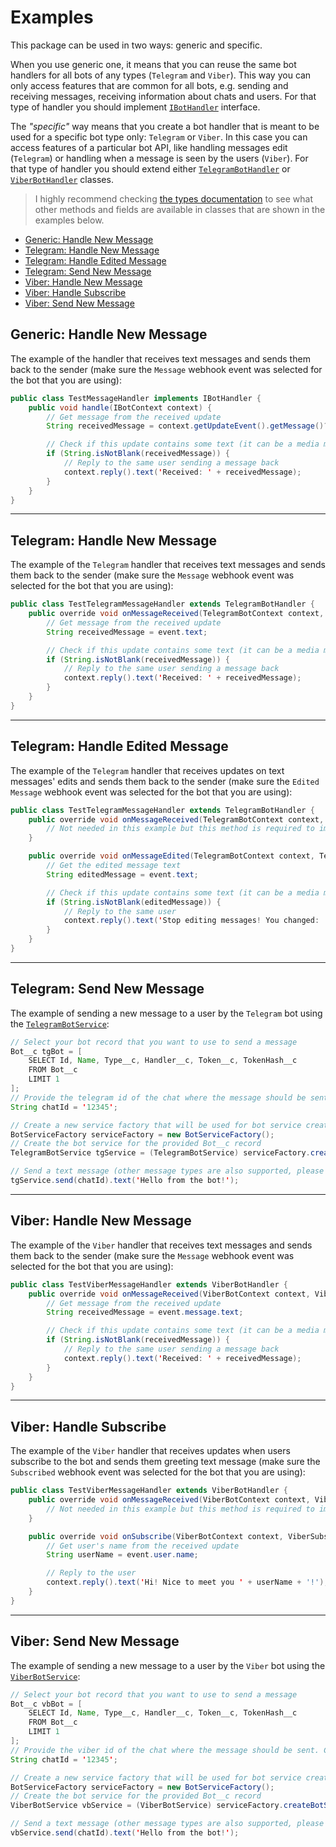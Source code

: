 # Examples

This package can be used in two ways: generic and specific.

When you use generic one, it means that you can reuse the same bot handlers for all bots of any types (`Telegram` and `Viber`). This way you can only access features that are common for all bots, e.g. sending and receiving messages, receiving information about chats and users. For that type of handler you should implement [`IBotHandler`](https://ilyamatsuev.github.io/Apex-ChatBot-Hub/#/types?id=ibothandler) interface.

The _"specific"_ way means that you create a bot handler that is meant to be used for a specific bot type only: `Telegram` or `Viber`. In this case you can access features of a particular bot API, like handling messages edit (`Telegram`) or handling when a message is seen by the users (`Viber`). For that type of handler you should extend either [`TelegramBotHandler`](https://ilyamatsuev.github.io/Apex-ChatBot-Hub/#/types?id=telegrambothandler) or [`ViberBotHandler`](https://ilyamatsuev.github.io/Apex-ChatBot-Hub/#/types?id=viberbothandler) classes.

> I highly recommend checking [the types documentation](https://ilyamatsuev.github.io/Apex-ChatBot-Hub/#/types) to see what other methods and fields are available in classes that are shown in the examples below.

-   [Generic: Handle New Message](#generic-handle-new-message)
-   [Telegram: Handle New Message](#telegram-handle-new-message)
-   [Telegram: Handle Edited Message](#telegram-handle-edited-message)
-   [Telegram: Send New Message](#telegram-send-new-message)
-   [Viber: Handle New Message](#viber-handle-new-message)
-   [Viber: Handle Subscribe](#viber-handle-subscribe)
-   [Viber: Send New Message](#viber-send-new-message)

## Generic: Handle New Message

The example of the handler that receives text messages and sends them back to the sender (make sure the `Message` webhook event was selected for the bot that you are using):

```java
public class TestMessageHandler implements IBotHandler {
    public void handle(IBotContext context) {
        // Get message from the received update
        String receivedMessage = context.getUpdateEvent().getMessage()?.getText();

        // Check if this update contains some text (it can be a media message or some other update type)
        if (String.isNotBlank(receivedMessage)) {
            // Reply to the same user sending a message back
            context.reply().text('Received: ' + receivedMessage);
        }
    }
}
```

---

## Telegram: Handle New Message

The example of the `Telegram` handler that receives text messages and sends them back to the sender (make sure the `Message` webhook event was selected for the bot that you are using):

```java
public class TestTelegramMessageHandler extends TelegramBotHandler {
    public override void onMessageReceived(TelegramBotContext context, TelegramMessageEvent event) {
        // Get message from the received update
        String receivedMessage = event.text;

        // Check if this update contains some text (it can be a media message or some other update type)
        if (String.isNotBlank(receivedMessage)) {
            // Reply to the same user sending a message back
            context.reply().text('Received: ' + receivedMessage);
        }
    }
}
```

---

## Telegram: Handle Edited Message

The example of the `Telegram` handler that receives updates on text messages' edits and sends them back to the sender (make sure the `Edited Message` webhook event was selected for the bot that you are using):

```java
public class TestTelegramMessageHandler extends TelegramBotHandler {
    public override void onMessageReceived(TelegramBotContext context, TelegramMessageEvent event) {
        // Not needed in this example but this method is required to implement
    }

    public override void onMessageEdited(TelegramBotContext context, TelegramMessageEvent event) {
        // Get the edited message text
        String editedMessage = event.text;

        // Check if this update contains some text (it can be a media message or some other update type)
        if (String.isNotBlank(editedMessage)) {
            // Reply to the same user
            context.reply().text('Stop editing messages! You changed: ' + editedMessage);
        }
    }
}
```

---

## Telegram: Send New Message

The example of sending a new message to a user by the `Telegram` bot using the [`TelegramBotService`](https://ilyamatsuev.github.io/Apex-ChatBot-Hub/#/types?id=telegrambotservice):

```java
// Select your bot record that you want to use to send a message
Bot__c tgBot = [
    SELECT Id, Name, Type__c, Handler__c, Token__c, TokenHash__c
    FROM Bot__c
    LIMIT 1
];
// Provide the telegram id of the chat where the message should be sent. Chat Id is captured as ExternalId__c of User__c records when users send messages to the bot
String chatId = '12345';

// Create a new service factory that will be used for bot service creation
BotServiceFactory serviceFactory = new BotServiceFactory();
// Create the bot service for the provided Bot__c record
TelegramBotService tgService = (TelegramBotService) serviceFactory.createBotService(new BotModel(tgBot));

// Send a text message (other message types are also supported, please check types documentation for more information)
tgService.send(chatId).text('Hello from the bot!');
```

---

## Viber: Handle New Message

The example of the `Viber` handler that receives text messages and sends them back to the sender (make sure the `Message` webhook event was selected for the bot that you are using):

```java
public class TestViberMessageHandler extends ViberBotHandler {
    public override void onMessageReceived(ViberBotContext context, ViberMessageReceivedEvent event) {
        // Get message from the received update
        String receivedMessage = event.message.text;

        // Check if this update contains some text (it can be a media message or some other update type)
        if (String.isNotBlank(receivedMessage)) {
            // Reply to the same user sending a message back
            context.reply().text('Received: ' + receivedMessage);
        }
    }
}
```

---

## Viber: Handle Subscribe

The example of the `Viber` handler that receives updates when users subscribe to the bot and sends them greeting text message (make sure the `Subscribed` webhook event was selected for the bot that you are using):

```java
public class TestViberMessageHandler extends ViberBotHandler {
    public override void onMessageReceived(ViberBotContext context, ViberMessageReceivedEvent event) {
        // Not needed in this example but this method is required to implement
    }

    public override void onSubscribe(ViberBotContext context, ViberSubscribedEvent event) {
        // Get user's name from the received update
        String userName = event.user.name;

        // Reply to the user
        context.reply().text('Hi! Nice to meet you ' + userName + '!');
    }
}
```

---

## Viber: Send New Message

The example of sending a new message to a user by the `Viber` bot using the [`ViberBotService`](https://ilyamatsuev.github.io/Apex-ChatBot-Hub/#/types?id=viberbotservice):

```java
// Select your bot record that you want to use to send a message
Bot__c vbBot = [
    SELECT Id, Name, Type__c, Handler__c, Token__c, TokenHash__c
    FROM Bot__c
    LIMIT 1
];
// Provide the viber id of the chat where the message should be sent. Chat Id is captured as ExternalId__c of User__c records when users send messages to the bot
String chatId = '12345';

// Create a new service factory that will be used for bot service creation
BotServiceFactory serviceFactory = new BotServiceFactory();
// Create the bot service for the provided Bot__c record
ViberBotService vbService = (ViberBotService) serviceFactory.createBotService(new BotModel(vbBot));

// Send a text message (other message types are also supported, please check types documentation for more information)
vbService.send(chatId).text('Hello from the bot!');
```
